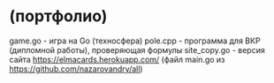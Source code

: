 # (портфолио)

game.go - игра на Go (техносфера)
pole.cpp - программа для ВКР (дипломной работы), проверяющая формулы
site_copy.go - версия сайта https://elmacards.herokuapp.com/ (файл main.go из https://github.com/nazarovandry/all)

